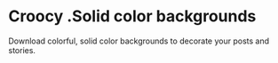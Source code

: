 # Croocy .Solid color backgrounds
Download colorful, solid color backgrounds to decorate your posts and stories.
